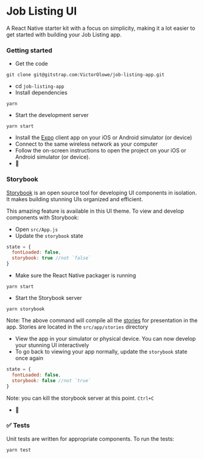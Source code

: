 # Job Listing UI

A React Native starter kit with a focus on simplicity, making it a lot easier to get started with building your Job Listing app.

### Getting started

- Get the code

```
git clone git@gitstrap.com:VictorOlowe/job-listing-app.git
```

- cd `job-listing-app`
- Install dependencies

```
yarn
```

- Start the development server

```
yarn start
```

- Install the [Expo](https://expo.io) client app on your iOS or Android simulator (or device)
- Connect to the same wireless network as your computer
- Follow the on-screen instructions to open the project on your iOS or Android simulator (or device).
- 🥂

### Storybook

[Storybook](https://github.com/storybooks/storybook) is an open source tool for developing UI components in isolation. It makes building stunning UIs organized and efficient.

This amazing feature is available in this UI theme. To view and develop components with Storybook:

- Open `src/App.js`
- Update the `storybook` state

```javascript
state = {
  fontLoaded: false,
  storybook: true //not `false`
}
```

- Make sure the React Native packager is running

```
yarn start
```

- Start the Storybook server

```
yarn storybook
```

Note: The above command will compile all the [stories](https://storybook.js.org/docs/basics/writing-stories/) for presentation in the app. Stories are located in the `src/app/stories` directory

- View the app in your simulator or physical device. You can now develop your stunning UI interactively
- To go back to viewing your app normally, update the `storybook` state once again

```javascript
state = {
  fontLoaded: false,
  storybook: false //not `true`
}
```

Note: you can kill the storybook server at this point. `Ctrl+C`

- 🥂

### ✅ Tests

Unit tests are written for appropriate components. To run the tests:

```javascript
yarn test
```
